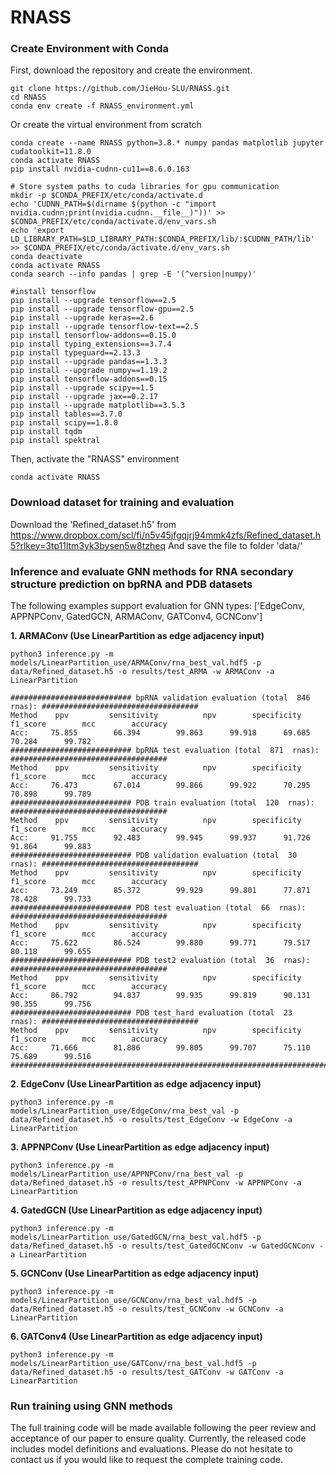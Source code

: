 # RNASS



### Create Environment with Conda <a name="Setup_Environment"></a>
First, download the repository and create the environment.
```
git clone https://github.com/JieHou-SLU/RNASS.git
cd RNASS
conda env create -f RNASS_environment.yml
```

Or create the virtual environment from scratch

```
conda create --name RNASS python=3.8.* numpy pandas matplotlib jupyter cudatoolkit=11.8.0 
conda activate RNASS
pip install nvidia-cudnn-cu11==8.6.0.163

# Store system paths to cuda libraries for gpu communication
mkdir -p $CONDA_PREFIX/etc/conda/activate.d
echo 'CUDNN_PATH=$(dirname $(python -c "import nvidia.cudnn;print(nvidia.cudnn.__file__)"))' >> $CONDA_PREFIX/etc/conda/activate.d/env_vars.sh
echo 'export LD_LIBRARY_PATH=$LD_LIBRARY_PATH:$CONDA_PREFIX/lib/:$CUDNN_PATH/lib' >> $CONDA_PREFIX/etc/conda/activate.d/env_vars.sh
conda deactivate 
conda activate RNASS
conda search --info pandas | grep -E '(^version|numpy)'

#install tensorflow
pip install --upgrade tensorflow==2.5
pip install --upgrade tensorflow-gpu==2.5
pip install --upgrade keras==2.6
pip install --upgrade tensorflow-text==2.5
pip install tensorflow-addons==0.15.0
pip install typing_extensions==3.7.4
pip install typeguard==2.13.3
pip install --upgrade pandas==1.3.3
pip install --upgrade numpy==1.19.2
pip install tensorflow-addons==0.15
pip install --upgrade scipy==1.5
pip install --upgrade jax==0.2.17
pip install --upgrade matplotlib==3.5.3
pip install tables==3.7.0
pip install scipy==1.8.0
pip install tqdm
pip install spektral
```

Then, activate the "RNASS" environment 
```
conda activate RNASS
```


### Download dataset for training and evaluation <a name="Data_access"></a>
Download the 'Refined_dataset.h5' from https://www.dropbox.com/scl/fi/n5v45jfgqjrj94mmk4zfs/Refined_dataset.h5?rlkey=3tp11ltm3yk3bysen5w8tzheq 
And save the file to folder 'data/'

###  Inference and evaluate GNN methods for RNA secondary structure prediction on bpRNA and PDB datasets 

The following examples support evaluation for GNN types: ['EdgeConv, APPNPConv, GatedGCN, ARMAConv, GATConv4,  GCNConv']

**1. ARMAConv (Use LinearPartition as edge adjacency input)**
```
python3 inference.py -m models/LinearPartition_use/ARMAConv/rna_best_val.hdf5 -p data/Refined_dataset.h5 -o results/test_ARMA -w ARMAConv -a LinearPartition
```
```
########################### bpRNA validation evaluation (total  846  rnas): ###################################
Method    ppv         sensitivity          npv        specificity        f1_score        mcc        accuracy
Acc:     75.855        66.394        99.863      99.918      69.685      70.284      99.782
########################### bpRNA test evaluation (total  871  rnas): ###################################
Method    ppv         sensitivity          npv        specificity        f1_score        mcc        accuracy
Acc:     76.473        67.014        99.866      99.922      70.295      70.898      99.789
########################### PDB train evaluation (total  120  rnas): ###################################
Method    ppv         sensitivity          npv        specificity        f1_score        mcc        accuracy
Acc:     91.755        92.483        99.945      99.937      91.726      91.864      99.883
########################### PDB validation evaluation (total  30  rnas): ###################################
Method    ppv         sensitivity          npv        specificity        f1_score        mcc        accuracy
Acc:     73.249        85.372        99.929      99.801      77.871      78.428      99.733
########################### PDB test evaluation (total  66  rnas): ###################################
Method    ppv         sensitivity          npv        specificity        f1_score        mcc        accuracy
Acc:     75.622        86.524        99.880      99.771      79.517      80.118      99.655
########################### PDB test2 evaluation (total  36  rnas): ###################################
Method    ppv         sensitivity          npv        specificity        f1_score        mcc        accuracy
Acc:     86.792        94.837        99.935      99.819      90.131      90.355      99.756
########################### PDB test_hard evaluation (total  23  rnas): ###################################
Method    ppv         sensitivity          npv        specificity        f1_score        mcc        accuracy
Acc:     71.666        81.886        99.805      99.707      75.110      75.689      99.516
#######################################################################

```

**2. EdgeConv (Use LinearPartition as edge adjacency input)**
```
python3 inference.py -m models/LinearPartition_use/EdgeConv/rna_best_val -p data/Refined_dataset.h5 -o results/test_EdgeConv -w EdgeConv -a LinearPartition
```

**3. APPNPConv (Use LinearPartition as edge adjacency input)**
```
python3 inference.py -m models/LinearPartition_use/APPNPConv/rna_best_val -p data/Refined_dataset.h5 -o results/test_APPNPConv -w APPNPConv -a LinearPartition
```

**4. GatedGCN (Use LinearPartition as edge adjacency input)**
```
python3 inference.py -m models/LinearPartition_use/GatedGCN/rna_best_val.hdf5 -p data/Refined_dataset.h5 -o results/test_GatedGCNConv -w GatedGCNConv -a LinearPartition
```

**5. GCNConv (Use LinearPartition as edge adjacency input)**
```
python3 inference.py -m models/LinearPartition_use/GCNConv/rna_best_val.hdf5 -p data/Refined_dataset.h5 -o results/test_GCNConv -w GCNConv -a LinearPartition
```

**6. GATConv4 (Use LinearPartition as edge adjacency input)**
```
python3 inference.py -m models/LinearPartition_use/GATConv/rna_best_val.hdf5 -p data/Refined_dataset.h5 -o results/test_GATConv -w GATConv -a LinearPartition
```

### Run training using GNN methods
The full training code will be made available following the peer review and acceptance of our paper to ensure quality. Currently, the released code includes model definitions and evaluations. Please do not hesitate to contact us if you would like to request the complete training code.
